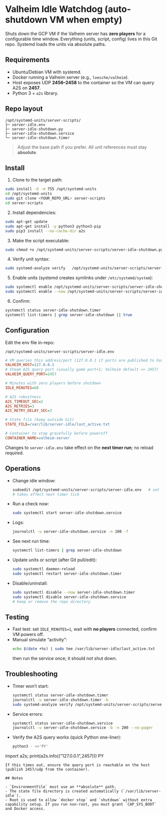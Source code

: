 # Valheim Idle Watchdog (auto-shutdown VM when empty)

Shuts down the GCP VM if the Valheim server has **zero players** for a configurable time window. Everything (units, script, config) lives in this Git repo. Systemd loads the units via absolute paths.

## Requirements
- Ubuntu/Debian VM with systemd.
- Docker running a Valheim server (e.g., `loesche/valheim`).
- Host exposes UDP **2456–2458** to the container so the VM can query A2S on **2457**.
- Python 3 + `a2s` library.

## Repo layout
```
/opt/systemd-units/server-scripts/
├─ server-idle.env
├─ server-idle-shutdown.py
├─ server-idle-shutdown.service
└─ server-idle-shutdown.timer
```

> Adjust the base path if you prefer. All unit references must stay **absolute**.

## Install

1) Clone to the target path:
```bash
sudo install -d -m 755 /opt/systemd-units
cd /opt/systemd-units
sudo git clone <YOUR_REPO_URL> server-scripts
cd server-scripts
```

2) Install dependencies:
```bash
sudo apt-get update
sudo apt-get install -y python3 python3-pip
sudo pip3 install --no-cache-dir a2s
```

3) Make the script executable:
```bash
sudo chmod +x /opt/systemd-units/server-scripts/server-idle-shutdown.py
```

4) Verify unit syntax:
```bash
sudo systemd-analyze verify   /opt/systemd-units/server-scripts/server-idle-shutdown.service   /opt/systemd-units/server-scripts/server-idle-shutdown.timer
```

5) Enable units (systemd creates symlinks under `/etc/systemd/system`):
```bash
sudo systemctl enable /opt/systemd-units/server-scripts/server-idle-shutdown.service
sudo systemctl enable --now /opt/systemd-units/server-scripts/server-idle-shutdown.timer
```

6) Confirm:
```bash
systemctl status server-idle-shutdown.timer
systemctl list-timers | grep server-idle-shutdown || true
```

## Configuration

Edit the env file in-repo:

`/opt/systemd-units/server-scripts/server-idle.env`
```ini
# VM queries this address/port (127.0.0.1 if ports are published to host)
VALHEIM_HOST=127.0.0.1
# Steam A2S query port (usually game port+1; Valheim default => 2457)
VALHEIM_QUERY_PORT=2457

# Minutes with zero players before shutdown
IDLE_MINUTES=60

# A2S robustness
A2S_TIMEOUT_SEC=2
A2S_RETRIES=3
A2S_RETRY_DELAY_SEC=3

# State file (keep outside Git)
STATE_FILE=/var/lib/server-idle/last_active.txt

# Container to stop gracefully before poweroff
CONTAINER_NAME=valheim-server
```

Changes to `server-idle.env` take effect on the **next timer run**; no reload required.


## Operations

- Change idle window:
  ```bash
  sudoedit /opt/systemd-units/server-scripts/server-idle.env   # set IDLE_MINUTES
  # takes effect next timer tick
  ```

- Run a check now:
  ```bash
  sudo systemctl start server-idle-shutdown.service
  ```

- Logs:
  ```bash
  journalctl -u server-idle-shutdown.service -n 100 -f
  ```

- See next run time:
  ```bash
  systemctl list-timers | grep server-idle-shutdown
  ```

- Update units or script (after Git pull/edit):
  ```bash
  sudo systemctl daemon-reload
  sudo systemctl restart server-idle-shutdown.timer
  ```

- Disable/uninstall:
  ```bash
  sudo systemctl disable --now server-idle-shutdown.timer
  sudo systemctl disable server-idle-shutdown.service
  # keep or remove the repo directory
  ```

## Testing

- Fast test: set `IDLE_MINUTES=1`, wait with **no players** connected, confirm VM powers off.
- Manual simulate “activity”: 
  ```bash
  echo $(date +%s) | sudo tee /var/lib/server-idle/last_active.txt
  ```
  then run the service once; it should *not* shut down.

## Troubleshooting

- Timer won’t start:
  ```bash
  systemctl status server-idle-shutdown.timer
  journalctl -u server-idle-shutdown.timer -b
  sudo systemd-analyze verify /opt/systemd-units/server-scripts/server-idle-shutdown.{service,timer}
  ```

- Service errors:
  ```bash
  systemctl status server-idle-shutdown.service
  journalctl -u server-idle-shutdown.service -b -n 200 --no-pager
  ```

- Verify the A2S query works (quick Python one-liner):
  ```bash
  python3 - <<'PY'
import a2s; print(a2s.info(("127.0.0.1",2457)))
PY
  ```
  If this times out, ensure the query port is reachable on the host (publish 2457/udp from the container).

## Notes

- `EnvironmentFile` must use an **absolute** path.
- The state file directory is created automatically (`/var/lib/server-idle`).
- Root is used to allow `docker stop` and `shutdown` without extra capability setup. If you run non-root, you must grant `CAP_SYS_BOOT` and Docker access.
